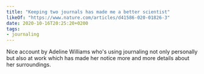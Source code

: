 ```yaml
---
title: "Keeping two journals has made me a better scientist"
likeOf: "https://www.nature.com/articles/d41586-020-01826-3"
date: 2020-10-16T20:25:20+0200
tags:
- journaling
---
```

Nice account by Adeline Williams who's using journaling not only personally but also at work which has made her notice more and more details about her surroundings. 